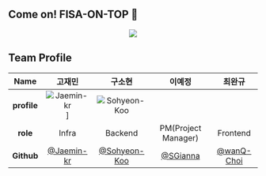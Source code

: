 ## Come on! FISA-ON-TOP 👋

<p align="center">
<img src="https://github.com/FISA-on-Top/.github/blob/b729b83e836e6544c7e59d4bdbcef49ee7589414/logo.svg"/>
</p>


## Team Profile
|Name|고재민|구소현|이예정|최완규|
|:---:|:---:|:---:|:---:|:---:|
|__profile__|![Jaemin-kr](https://github.com/Jaemin-kr.png?width=200px)]|![Sohyeon-Koo](https://github.com/Sohyeon-Koo.png)|||
|__role__|Infra|Backend|PM(Project Manager)|Frontend|
|__Github__|[@Jaemin-kr](https://github.com/Jaemin-kr)|[@Sohyeon-Koo](https://github.com/Sohyeon-Koo)|[@SGianna](https://github.com/SGianna)|[@wanQ-Choi](https://github.com/wanQ-Choi)|
